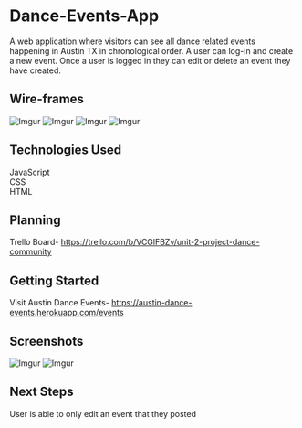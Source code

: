 # Dance-Events-App
 A web application where visitors can see all dance related events happening in Austin TX in chronological order. A user can log-in and create a new event. Once a user is logged in they can edit or delete an event they have created.

## Wire-frames
![Imgur](https://i.imgur.com/1Mokq8N.png)
![Imgur](https://i.imgur.com/rna4UCU.png)
![Imgur](https://i.imgur.com/EpuM4HE.png)
![Imgur](https://i.imgur.comENuRUiV.png)

## Technologies Used
JavaScript  
CSS  
HTML

## Planning
Trello Board- https://trello.com/b/VCGlFBZv/unit-2-project-dance-community

## Getting Started
Visit Austin Dance Events- https://austin-dance-events.herokuapp.com/events

## Screenshots
![Imgur](https://i.imgur.com/Tjeg1k6.png)
![Imgur](https://i.imgur.com/j2N09Vf.png)

## Next Steps
User is able to only edit an event that they posted
